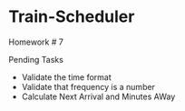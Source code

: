 # Train-Scheduler
Homework # 7


Pending Tasks
 - Validate the time format
 - Validate that frequency is a number
 - Calculate Next Arrival and Minutes AWay